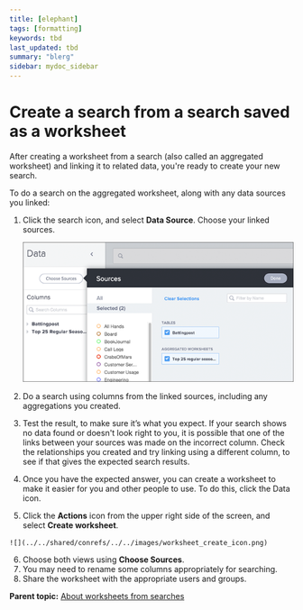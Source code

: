 ```yaml
---
title: [elephant]
tags: [formatting]
keywords: tbd
last_updated: tbd
summary: "blerg"
sidebar: mydoc_sidebar
---
```

# Create a search from a search saved as a worksheet

After creating a worksheet from a search (also called an aggregated worksheet) and linking it to related data, you're ready to create your new search.

To do a search on the aggregated worksheet, along with any data sources you linked:

1.   Click the search icon, and select **Data Source**. Choose your linked sources. 

     ![](../../images/select_sources_query_on_query.png "Select sources") 

2.   Do a search using columns from the linked sources, including any aggregations you created. 
3.   Test the result, to make sure it’s what you expect. If your search shows no data found or doesn't look right to you, it is possible that one of the links between your sources was made on the incorrect column. Check the relationships you created and try linking using a different column, to see if that gives the expected search results.
4.   Once you have the expected answer, you can create a worksheet to make it easier for you and other people to use. To do this, click the Data icon. 
5.   Click the **Actions** icon from the upper right side of the screen, and select **Create worksheet**. 

    ![](../../shared/conrefs/../../images/worksheet_create_icon.png)

6.   Choose both views using **Choose Sources**. 
7.   You may need to rename some columns appropriately for searching. 
8.   Share the worksheet with the appropriate users and groups. 

**Parent topic:** [About worksheets from searches](../../pages/complex_searches/about_query_on_query.html)

